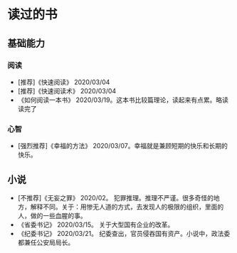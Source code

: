 # 读过的书
## 基础能力
### 阅读
* [推荐]《快速阅读》 2020/03/04
* [推荐]《快速阅读术》 2020/03/04
* 《如何阅读一本书》 2020/03/19。这本书比较篇理论，读起来有点累。略读读完了

### 心智
* [强烈推荐]《幸福的方法》 2020/03/07。幸福就是兼顾短期的快乐和长期的快乐。

## 小说
* [不推荐]《无妄之罪》 2020/02。 犯罪推理。推理不严谨。很多奇怪的地方，解释不同。关于：用惨无人道的方式，去发现人的极限的组织，里面的人，做的一些血腥的事。
* 《省委书记》 2020/03/15。 关于大型国有企业的改革。
* 《纪委书记》 2020/03/21。 纪委查出，官员侵吞国有资产。小说中，政法委都兼任公安局局长。